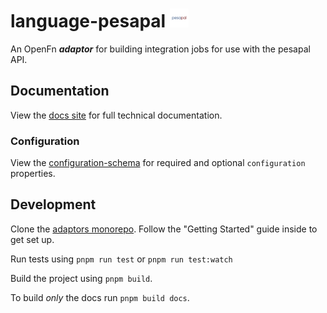 # language-pesapal <img src='./assets/square.png' width="30" height="30"/>

An OpenFn **_adaptor_** for building integration jobs for use with the
pesapal API.

## Documentation

View the
[docs site](https://docs.openfn.org/adaptors/packages/pesapal-docs) for
full technical documentation.

### Configuration

View the
[configuration-schema](https://docs.openfn.org/adaptors/packages/pesapal-configuration-schema/)
for required and optional `configuration` properties.

## Development

Clone the [adaptors monorepo](https://github.com/OpenFn/adaptors). Follow the
"Getting Started" guide inside to get set up.

Run tests using `pnpm run test` or `pnpm run test:watch`

Build the project using `pnpm build`.

To build _only_ the docs run `pnpm build docs`.
